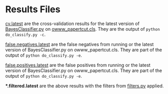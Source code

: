Results Files
=============

[cv.latest](https://github.com/peterwilliams97/twitter_bot/blob/master/results/cv.latest) 
are the cross-validation results for the latest version of 
[BayesClassifier.py](https://github.com/peterwilliams97/twitter_bot/blob/master/BayesClassifier.py) on
[owww_papertcut.cls](https://raw.github.com/peterwilliams97/twitter_bot/master/data/owww_papertcut.cls). 
They are the output of `python do_classify.py -c`.

[false.negatives.latest](https://github.com/peterwilliams97/twitter_bot/blob/master/results/false.negatives.latest)
are the false negatives from running or the latest version of 
BayesClassifier.py on owww_papertcut.cls.
They are part of the output of `python do_classify.py -e`.

[false.positives.latest](https://github.com/peterwilliams97/twitter_bot/blob/master/results/false.positives.latest)
are the false positives from running or the latest version of 
BayesClassifier.py on owww_papertcut.cls.
They are part of the output of `python do_classify.py -e`.

__*.filtered.latest__ are the above results with the filters from 
[filters.py](https://github.com/peterwilliams97/twitter_bot/blob/master/filters.py)
applied.
